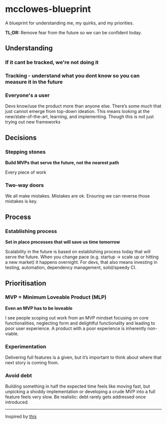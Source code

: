 # mcclowes-blueprint

A blueprint for understanding me, my quirks, and my priorities.

**TL;DR:** Remove fear from the future so we can be confident today.

## Understanding

### If it cant be tracked, we're not doing it

### Tracking - understand what you dont know so you can measure it in the future

### Everyone's a user

Devs know/use the product more than anyone else. There’s some much that just cannot emerge from top-down ideation. This means looking at the new/state-of-the-art, learning, and implementing. Though this is not just trying out new frameworks

## Decisions

### Stepping stones

__Build MVPs that serve the future, not the nearest path__

Every piece of work 

### Two-way doors

We all make mistakes. Mistakes are ok. Ensuring we can reverse those mistakes is key.

## Process

### Establishing process

__Set in place processes that will save us time tomorrow__

Scalability in the future is based on establishing process today that will serve the future. When you change pace (e.g. startup → scale up or hitting a new market) it happens overnight. For devs, that also means investing in testing, automation, dependency management, solid/speedy CI.

## Prioritisation

### MVP = Minimum Loveable Product (MLP)

__Even an MVP has to be loveable__

I see people scoping out work from an MVP mindset focusing on core functionalities, neglecting form and delightful functionality and leading to poor user experience. A product with a poor experience is inherently non-viable.

### Experimentation

Delivering full features is a given, but it’s important to think about where that next story is coming from. 

### Avoid debt

Building something in half the expected time feels like moving fast, but unpicking a shoddy implementation or developing a crude MVP into a full feature feels very slow. Be realistic: debt rarely gets addressed once introduced.

---

Inspired by [this](https://coda.io/@luc-levesque/blueprint-for-leaders-managers-communicate-your-quirks)


